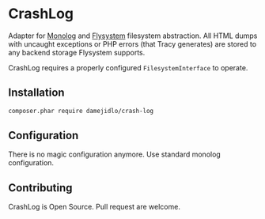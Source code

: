 CrashLog
====

Adapter for [Monolog](https://github.com/Seldaek/monolog) and
[Flysystem](https://flysystem.thephpleague.com/) filesystem abstraction.
All HTML dumps with uncaught exceptions or PHP errors (that Tracy generates)
are stored to any backend storage Flysystem supports. 

CrashLog requires a properly configured `FilesystemInterface` to operate.

Installation
----
```bash
composer.phar require damejidlo/crash-log
```

Configuration
----
There is no magic configuration anymore. Use standard monolog configuration.

Contributing
----
CrashLog is Open Source. Pull request are welcome. 
